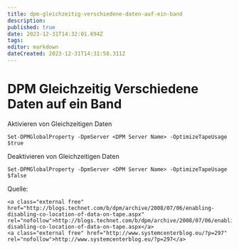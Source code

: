 ```yaml
---
title: dpm-gleichzeitig-verschiedene-daten-auf-ein-band
description: 
published: true
date: 2023-12-31T14:32:01.694Z
tags: 
editor: markdown
dateCreated: 2023-12-31T14:31:58.311Z
---
```


# DPM Gleichzeitig Verschiedene Daten auf ein Band

Aktivieren von Gleichzeitigen Daten

```
Set-DPMGlobalProperty -DpmServer <DPM Server Name> -OptimizeTapeUsage $true
```

Deaktivieren von Gleichzeitigen Daten

```
Set-DPMGlobalProperty -DpmServer <DPM Server Name> -OptimizeTapeUsage $false
```

  
Quelle:

```
<a class="external free" href="http://blogs.technet.com/b/dpm/archive/2008/07/06/enabling-disabling-co-location-of-data-on-tape.aspx" rel="nofollow">http://blogs.technet.com/b/dpm/archive/2008/07/06/enabling-disabling-co-location-of-data-on-tape.aspx</a>
<a class="external free" href="http://www.systemcenterblog.eu/?p=297" rel="nofollow">http://www.systemcenterblog.eu/?p=297</a>
```